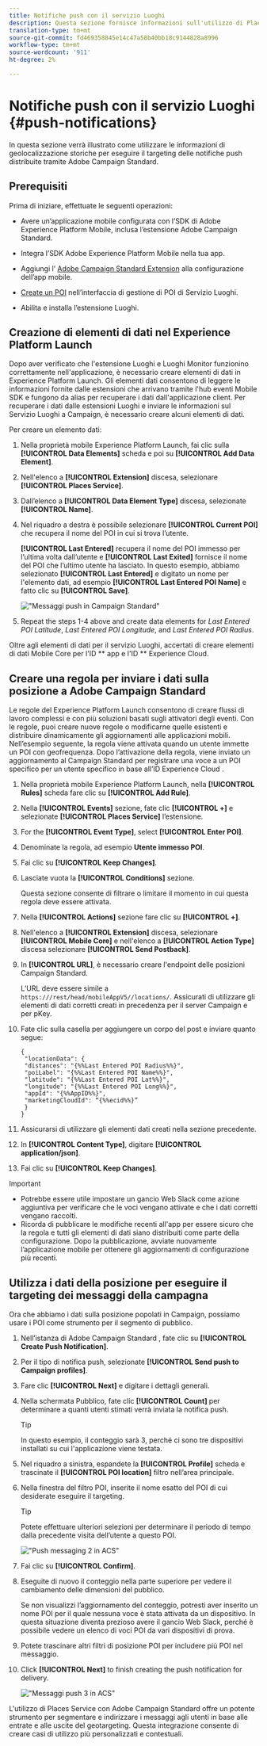```yaml
---
title: Notifiche push con il servizio Luoghi
description: Questa sezione fornisce informazioni sull'utilizzo di Places Service con le notifiche push in Campaign Standard.
translation-type: tm+mt
source-git-commit: fd469358845e14c47a58b40bb18c9144828a8996
workflow-type: tm+mt
source-wordcount: '911'
ht-degree: 2%

---
```



# Notifiche push con il servizio Luoghi {#push-notifications}

In questa sezione verrà illustrato come utilizzare le informazioni di geolocalizzazione storiche per eseguire il targeting delle notifiche push distribuite tramite  Adobe Campaign Standard.

## Prerequisiti

Prima di iniziare, effettuate le seguenti operazioni:

* Avere un’applicazione mobile configurata con l’SDK di Adobe Experience Platform Mobile, inclusa l’estensione [](https://aep-sdks.gitbook.io/docs/using-mobile-extensions/adobe-campaign-standard)Adobe Campaign Standard.

* Integra l’SDK [](https://aep-sdks.gitbook.io/docs/getting-started/get-the-sdk) Adobe Experience Platform Mobile nella tua app.
* Aggiungi l’ [Adobe Campaign Standard Extension](https://aep-sdks.gitbook.io/docs/using-mobile-extensions/adobe-campaign-standard) alla configurazione dell’app mobile.

* [Create un POI](/help/poi-mgmt-ui/create-a-poi-ui.md) nell’interfaccia di gestione di POI di Servizio Luoghi.

* Abilita e installa l’estensione [](/help/places-ext-aep-sdks/places-extension/places-extension.md)Luoghi.


## Creazione di elementi di dati nel Experience Platform Launch

Dopo aver verificato che l&#39;estensione Luoghi e Luoghi Monitor funzionino correttamente nell&#39;applicazione, è necessario creare elementi di dati in Experience Platform Launch. Gli elementi dati consentono di leggere le informazioni fornite dalle estensioni che arrivano tramite l&#39;hub eventi Mobile SDK e fungono da alias per recuperare i dati dall&#39;applicazione client. Per recuperare i dati dalle estensioni Luoghi e inviare le informazioni sul Servizio Luoghi a Campaign, è necessario creare alcuni elementi di dati.

Per creare un elemento dati:

1. Nella proprietà mobile Experience Platform Launch, fai clic sulla **[!UICONTROL Data Elements]** scheda e poi su **[!UICONTROL Add Data Element]**.
1. Nell&#39;elenco a **[!UICONTROL Extension]** discesa, selezionare **[!UICONTROL Places Service]**.
1. Dall’elenco a **[!UICONTROL Data Element Type]** discesa, selezionate **[!UICONTROL Name]**.
1. Nel riquadro a destra è possibile selezionare **[!UICONTROL Current POI]** che recupera il nome del POI in cui si trova l’utente.

   **[!UICONTROL Last Entered]** recupera il nome del POI immesso per l’ultima volta dall’utente e **[!UICONTROL Last Exited]** fornisce il nome del POI che l’ultimo utente ha lasciato. In questo esempio, abbiamo selezionato **[!UICONTROL Last Entered]** e digitato un nome per l&#39;elemento dati, ad esempio **[!UICONTROL Last Entered POI Name]** e fatto clic su **[!UICONTROL Save]**.

   ![&quot;Messaggi push in Campaign Standard&quot;](/help/assets/ACS_Push1.png)

1. Repeat the steps 1-4 above and create data elements for *Last Entered POI Latitude*, *Last Entered POI Longitude*, and *Last Entered POI Radius*.

Oltre agli elementi di dati per il servizio Luoghi, accertati di creare elementi di dati Mobile Core per l&#39;ID ** app e l&#39;ID ** Experience Cloud.

## Creare una regola per inviare i dati sulla posizione a  Adobe Campaign Standard

Le regole del Experience Platform Launch consentono di creare flussi di lavoro complessi e con più soluzioni basati sugli attivatori degli eventi. Con le regole, puoi creare nuove regole o modificarne quelle esistenti e distribuire dinamicamente gli aggiornamenti alle applicazioni mobili. Nell’esempio seguente, la regola viene attivata quando un utente immette un POI con geofrequenza. Dopo l’attivazione della regola, viene inviato un aggiornamento al Campaign Standard per registrare una voce a un POI specifico per un utente specifico in base all’ID Experience Cloud .

1. Nella proprietà mobile Experience Platform Launch, nella **[!UICONTROL Rules]** scheda fare clic su **[!UICONTROL Add Rule]**.
1. Nella **[!UICONTROL Events]** sezione, fate clic **[!UICONTROL +]** e selezionate **[!UICONTROL Places Service]** l’estensione.
1. For the **[!UICONTROL Event Type]**, select **[!UICONTROL Enter POI]**.
1. Denominate la regola, ad esempio **Utente immesso POI**.
1. Fai clic su **[!UICONTROL Keep Changes]**.
1. Lasciate vuota la **[!UICONTROL Conditions]** sezione.

   Questa sezione consente di filtrare o limitare il momento in cui questa regola deve essere attivata.

1. Nella **[!UICONTROL Actions]** sezione fare clic su **[!UICONTROL +]**.
1. Nell&#39;elenco a **[!UICONTROL Extension]** discesa, selezionare **[!UICONTROL Mobile Core]** e nell&#39;elenco a **[!UICONTROL Action Type]** discesa selezionare **[!UICONTROL Send Postback]**.
1. In **[!UICONTROL URL]**, è necessario creare l&#39;endpoint delle posizioni Campaign Standard.

   L’URL deve essere simile a `https:///rest/head/mobileAppV5//locations/`.
Assicurati di utilizzare gli elementi di dati corretti creati in precedenza per il server Campaign e per pKey.

1. Fate clic sulla casella per aggiungere un corpo del post e inviare quanto segue:

   ```
   {
    "locationData": {
    "distances": "{%%Last Entered POI Radius%%}",
    "poiLabel": "{%%Last Entered POI Name%%}",
    "latitude": "{%%Last Entered POI Lat%%}",
    "longitude": "{%%Last Entered POI Long%%}",
    "appId": "{%%AppID%%}",
    "marketingCloudId": “{%%ecid%%}”
    }
   }
   ```

1. Assicurarsi di utilizzare gli elementi dati creati nella sezione precedente.
1. In **[!UICONTROL Content Type]**, digitare **[!UICONTROL application/json]**.
1. Fai clic su **[!UICONTROL Keep Changes]**.

>[!IMPORTANT]
>
>* Potrebbe essere utile impostare un gancio Web  Slack come azione aggiuntiva per verificare che le voci vengano attivate e che i dati corretti vengano raccolti.
>* Ricorda di pubblicare le modifiche recenti all&#39;app per essere sicuro che la regola e tutti gli elementi di dati siano distribuiti come parte della configurazione. Dopo la pubblicazione, avviate nuovamente l’applicazione mobile per ottenere gli aggiornamenti di configurazione più recenti.


## Utilizza i dati della posizione per eseguire il targeting dei messaggi della campagna

Ora che abbiamo i dati sulla posizione popolati in Campaign, possiamo usare i POI come strumento per il segmento di pubblico.

1. Nell’istanza di Adobe Campaign Standard , fate clic su **[!UICONTROL Create Push Notification]**.
1. Per il tipo di notifica push, selezionate **[!UICONTROL Send push to Campaign profiles]**.
1. Fare clic **[!UICONTROL Next]** e digitare i dettagli generali.
1. Nella schermata Pubblico, fate clic **[!UICONTROL Count]** per determinare a quanti utenti stimati verrà inviata la notifica push.

   >[!TIP]
   >
   >In questo esempio, il conteggio sarà 3, perché ci sono tre dispositivi installati su cui l&#39;applicazione viene testata.

1. Nel riquadro a sinistra, espandete la **[!UICONTROL Profile]** scheda e trascinate il **[!UICONTROL POI location]** filtro nell’area principale.
1. Nella finestra del filtro POI, inserite il nome esatto del POI di cui desiderate eseguire il targeting.

   >[!TIP]
   >
   >Potete effettuare ulteriori selezioni per determinare il periodo di tempo dalla precedente visita dell’utente a questo POI.

   ![&quot;Push messaging 2 in ACS&quot;](/help/assets/ACS_push2.png)

1. Fai clic su **[!UICONTROL Confirm]**.
1. Eseguite di nuovo il conteggio nella parte superiore per vedere il cambiamento delle dimensioni del pubblico.

   Se non visualizzi l’aggiornamento del conteggio, potresti aver inserito un nome POI per il quale nessuna voce è stata attivata da un dispositivo. In questa situazione diventa prezioso avere il gancio Web  Slack, perché è possibile vedere un elenco di voci POI da vari dispositivi di prova.

1. Potete trascinare altri filtri di posizione POI per includere più POI nel messaggio.
1. Click **[!UICONTROL Next]** to finish creating the push notification for delivery.

   ![&quot;Messaggi push 3 in ACS&quot;](/help/assets/ACS_push3.png)

L&#39;utilizzo di Places Service con  Adobe Campaign Standard offre un potente strumento per segmentare e indirizzare i messaggi agli utenti in base alle entrate e alle uscite del geotargeting. Questa integrazione consente di creare casi di utilizzo più personalizzati e contestuali.